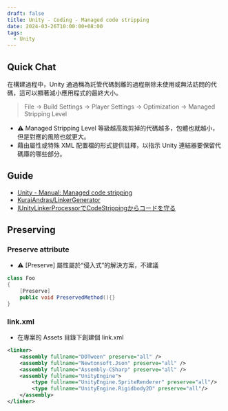 ```yaml
---
draft: false
title: Unity - Coding - Managed code stripping
date: 2024-03-26T10:00:00+08:00
tags:
  - Unity
---
```


## Quick Chat

在構建過程中，Unity 通過稱為託管代碼剝離的過程刪除未使用或無法訪問的代碼，這可以顯著減小應用程式的最終大小。

> File -> Build Settings -> Player Settings -> Optimization -> Managed Stripping Level

- ⚠️ Managed Stripping Level 等級越高裁剪掉的代碼越多，包體也就越小，但是對應的風險也就更大。
- 藉由屬性或特殊 XML 配置檔的形式提供註釋，以指示 Unity 連結器要保留代碼庫的哪些部分。

## Guide

- [Unity - Manual: Managed code stripping](https://docs.unity3d.com/6000.0/Documentation/Manual/managed-code-stripping.html)
- [KuraiAndras/LinkerGenerator](https://github.com/KuraiAndras/LinkerGenerator)
- [IUnityLinkerProcessorでCodeStrippingからコードを守る](https://zenn.dev/hatopopo_0113/articles/279d3b89c791d1)

## Preserving

### Preserve attribute

- ⚠️ [Preserve] 屬性屬於“侵入式”的解決方案，不建議

```cs
class Foo
{
    [Preserve]
    public void PreservedMethod(){}
}
```

### link.xml

- 在專案的 Assets 目錄下創建個 link.xml

```xml
<linker>
    <assembly fullname="DOTween" preserve="all" />               
    <assembly fullname="Newtonsoft.Json" preserve="all" />  
    <assembly fullname="Assembly-CSharp" preserve="all" /> 
    <assembly fullname="UnityEngine">
        <type fullname="UnityEngine.SpriteRenderer" preserve="all"/>
        <type fullname="UnityEngine.Rigidbody2D" preserve="all"/>
    </assembly>
</linker>
```

